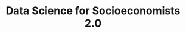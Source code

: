 ---
id: "ddsoec2" # nochmal überlegen
method: "Vorlesung und Übung"
institution: "Fakultät für Wirtschafts- und Sozialwissenschaften"
title: "Data Science for Socioeconomists 2.0"
title_project:
title_short: "DDSOEC2"
period: "Sep 24 ­­- July 25 (11 months)"
foerderlinie: "Fachspezifische Data Literacy"
round: "3"
filter: "3"
lecture2go: "68603"
uhh_url: "https://www.hcl.uni-hamburg.de/ddlitlab/data-literacy-lehrlabor/erste-foerderrunde/04-dcl.html"
contributors: "Victoria Hünewaldt, Prof. Dr. Ulrich Fritsche, Lisa Wegner, Junbo Huang"
quote:
text: |
    ## Ausrichtung des Projekts

    *Ziel des Projekts ist, Studierenden der Sozialökonomie Data Science näherzubringen.* In einem hybriden Kurs sollen sie theoretisches und praktisches Wissen über Regressions- und Klassifikationsverfahren erlernen. Die Vorlesung wird durch Code-Beispiele ergänzt, sodass bereits hier "hands-on" Wissen vermittelt wird. In der Übung wird das erworbene Wissen durch kleine Übungsaufgaben praktisch angewendet. Die Studierenden arbeiten kollaborativ in Kleingruppen mit JupyterHub und dokumentieren ihre Ergebnisse in Quarto, erlernen Projektdokumentation und erwerben Wissen via Pair-Programming.

    Zwei Übungsleiterinnen bereiten das Material vor und geben eine Einführung. Sie unterstützen die Studierenden auch in der Gruppenarbeitsphase, wobei die Studierenden ermuntert werden, sich gegenseitig zu helfen und Probleme gemeinsam zu lösen. Am Ende einer Übungssession werden verschiedene Lösungsansätze im Plenum besprochen.

    *Ziele des Kurses sind es, Unsicherheiten im Umgang mit Daten abzubauen und das Programmieren mit R anhand fachnaher Beispiele zu vermitteln. Nach Abschluss sollen die Studierenden selbstständig Datenanalysen für eigene Forschungsprojekte durchführen können. Zusätzlich bereitet der Kurs auf kollaboratives Arbeiten vor und ermutigt zur gemeinsamen Problemlösung.*

    ## Projektumsetzung

    Folgende zentrale Ergebnisse sollen erreicht werden: Eine Einführung in die praktische Bedeutung von Daten, statistischen/machine learning-Methoden und "Big Data" für wirtschafts- und sozialwissenschaftliche Fragen.

    Darauf folgt eine grundlegende Einführung in die Programmierung mit R, was den Studierenden ermöglicht, eigenständig kleinere Forschungsprojekte zu erstellen und den Code anderer Forschender nachzuvollziehen. Sie erlernen ein Spektrum von Data-Science-Methoden, einschließlich Datentransformationen, Visualisierung und einfachen Methoden des statistischen Lernens, wobei der Fokus auf "supervised learning" liegt.

    Grundlegende Ideen zu in-sample/out-of-sample Prognose- bzw. Klassifikationsperformance sowie das Problem der Dimensionsreduktion (z.B. bei Lasso- und Ridge-Modellen oder Pruning von Regressionsbäumen) werden behandelt. Praktische Programmiererfahrung werden an konkreten Beispielen aus der Sozial- und Wirtschaftswissenschaft vermittelt. Quarto-Präsentationen in der Vorlesung erklären parallel zu theoretischen Konzepten die Umsetzung mit Code-Snippets, die als Basis für eigene Analysen in den Übungen dienen.

    Die Erstellung von Grafiken und das theoretische Wissen über Design-Prinzipien für Datenvisualisierungen werden praktisch und theoretisch erlernt, um für empirische Daten in Studien- und Abschlussarbeiten nutzen zu können. Studierende werden zudem für Prinzipien von Open Science und Reproduzierbarkeit sensibilisiert.

    Praxisvorträge von Absolvent:innen des Fachbereichs Sozialökonomie die gegen Ende des Semesters geplant sind, sollen Einblicke in berufliche Entwicklungsmöglichkeiten im Bereich Data Science geben und zur Berufsfeldorientierung beitragen.

image: "https://www.hcl.uni-hamburg.de/16954251/stable-diffusion-data-visualisation-94e896d544a778c9df6da1c6d6aa5efeb3de405f.jpg"
image_credit: "Scott Graham / unsplash"
link_external:
stine:
---